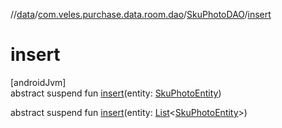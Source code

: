 //[data](../../../index.md)/[com.veles.purchase.data.room.dao](../index.md)/[SkuPhotoDAO](index.md)/[insert](insert.md)

# insert

[androidJvm]\
abstract suspend fun [insert](insert.md)(entity: [SkuPhotoEntity](../../com.veles.purchase.data.room.table/-sku-photo-entity/index.md))

abstract suspend fun [insert](insert.md)(entity: [List](https://kotlinlang.org/api/latest/jvm/stdlib/kotlin.collections/-list/index.html)&lt;[SkuPhotoEntity](../../com.veles.purchase.data.room.table/-sku-photo-entity/index.md)&gt;)

